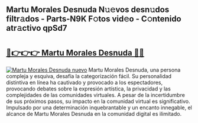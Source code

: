 ## Martu Morales Desnuda N𝚞𝚎vos desn𝚞dos filtr𝚊dos - Parts-N9K F𝚘tos vid𝚎o - C𝚘ntenido atr𝚊ctivo qpSd7

# <h2><a href="http://mb0ufs.tromn.icu/?c=Martu+Morales+Desnuda">🔗👉👉👉 Martu Morales Desnuda 🔗🔗</a></h2>

[![Martu Morales Desnuda nuevo](https://i.imgur.com/pEAQMta.gif)](http://mb0ufs.tromn.icu/?c=Martu+Morales+Desnuda)
Martu Morales Desnuda, una persona compleja y esquiva, desafía la categorización fácil. Su personalidad distintiva en línea ha cautivado y provocado a los espectadores, provocando debates sobre la expresión artística, la privacidad y las complejidades de las comunidades virtuales. A pesar de la incertidumbre de sus próximos pasos, su impacto en la comunidad virtual es significativo. Impulsado por una determinación inquebrantable y un encanto innegable, el alcance de Martu Morales Desnuda en la comunidad digital es ilimitado.
